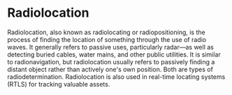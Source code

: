 # Radiolocation
Radiolocation, also known as radiolocating or radiopositioning, is the process of finding the location of something through the use of radio waves. It generally refers to passive uses, particularly radar—as well as detecting buried cables, water mains, and other public utilities. It is similar to radionavigation, but radiolocation usually refers to passively finding a distant object rather than actively one's own position. Both are types of radiodetermination. Radiolocation is also used in real-time locating systems (RTLS) for tracking valuable assets.
